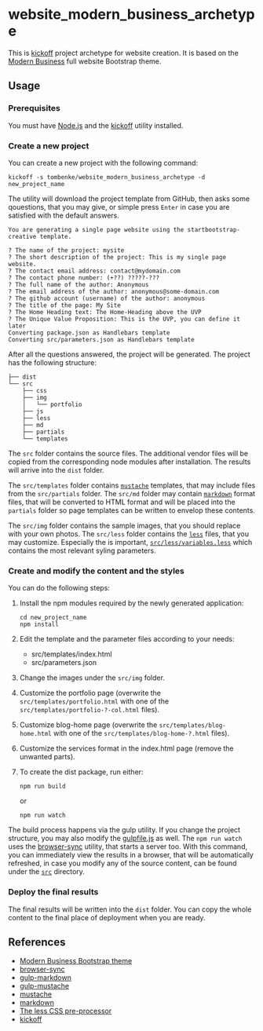website_modern_business_archetype
=================================

This is [kickoff](http://tombenke.github.io/kickoff/) project archetype for website creation.
It is based on the [Modern Business](https://startbootstrap.com/template-overviews/modern-business/) full website Bootstrap theme.

## Usage

### Prerequisites

You must have [Node.js](https://nodejs.org/en/) and the [kickoff](http://tombenke.github.io/kickoff/) utility installed.

### Create a new project

You can create a new project with the following command:

    kickoff -s tombenke/website_modern_business_archetype -d new_project_name

The utility will download the project template from GitHub, then asks some qouestions,
that you may give, or simple press `Enter` in case you are satisfied with the default answers.

    You are generating a single page website using the startbootstrap-creative template.

    ? The name of the project: mysite
    ? The short description of the project: This is my single page website.
    ? The contact email address: contact@mydomain.com
    ? The contact phone number: (+??) ?????-???
    ? The full name of the author: Anonymous
    ? The email address of the author: anonymous@some-domain.com
    ? The github account (username) of the author: anonymous
    ? The title of the page: My Site
    ? The Home Heading text: The Home-Heading above the UVP
    ? The Unique Value Proposition: This is the UVP, you can define it later
    Converting package.json as Handlebars template
    Converting src/parameters.json as Handlebars template

After all the questions answered, the project will be generated.
The project has the following structure:

    ├── dist
    └── src
        ├── css
        ├── img
        │   └── portfolio
        ├── js
        ├── less
        ├── md
        ├── partials
        └── templates

The `src` folder contains the source files.
The additional vendor files will be copied from the corresponding node modules after installation.
The results will arrive into the `dist` folder.

The `src/templates` folder contains [`mustache`](https://www.npmjs.com/package/mustache) templates,
that may include files from the `src/partials` folder.
The `src/md` folder may contain [`markdown`](https://www.npmjs.com/package/markdown) format files,
that will be converted to HTML format and will be placed into the `partials` folder
so page templates can be written to envelop these contents.

The `src/img` folder contains the sample images, that you should replace with your own photos.
The `src/less` folder contains the [`less`](http://lesscss.org/) files, that you may customize.
Especially the is important, [`src/less/variables.less`](src/less/variables.less) which contains the most relevant syling parameters.

### Create and modify the content and the styles

You can do the following steps:

1. Install the npm modules required by the newly generated application:

       cd new_project_name
       npm install

2. Edit the template and the parameter files according to your needs:

    - src/templates/index.html
    - src/parameters.json

3. Change the images under the `src/img` folder.

4. Customize the portfolio page (overwrite the `src/templates/portfolio.html` with one of the 
   `src/templates/portfolio-?-col.html` files).
5. Customize blog-home page (overwrite the `src/templates/blog-home.html` with one of the 
   `src/templates/blog-home-?.html` files).
6. Customize the services format in the index.html page (remove the unwanted parts).


7. To create the dist package, run either:

       npm run build

   or

       npm run watch

The build process happens via the gulp utility. If you change the project structure, you may also modify the [gulpfile.js](gulpfile.js) as well.
The `npm run watch` uses the [browser-sync](https://www.browsersync.io/) utility, that starts a server too.
With this command, you can immediately view the results in a browser, that will be automatically refreshed,
in case you modify any of the source content, can be found under the [`src`](src/) directory.

### Deploy the final results

The final results will be written into the `dist` folder.
You can copy the whole content to the final place of deployment when you are ready.


## References
- [Modern Business Bootstrap theme](https://startbootstrap.com/template-overviews/modern-business/)
- [browser-sync](https://www.browsersync.io/)
- [gulp-markdown](https://github.com/sindresorhus/gulp-markdown)
- [gulp-mustache](https://github.com/sindresorhus/gulp-markdown)
- [mustache](https://www.npmjs.com/package/mustache)
- [markdown](https://www.npmjs.com/package/markdown)
- [The less CSS pre-processor](http://lesscss.org/)
- [kickoff](http://tombenke.github.io/kickoff/)

